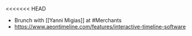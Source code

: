 <<<<<<< HEAD
- Brunch with [[Yanni Migias]] at #Merchants
- https://www.aeontimeline.com/features/interactive-timeline-software
